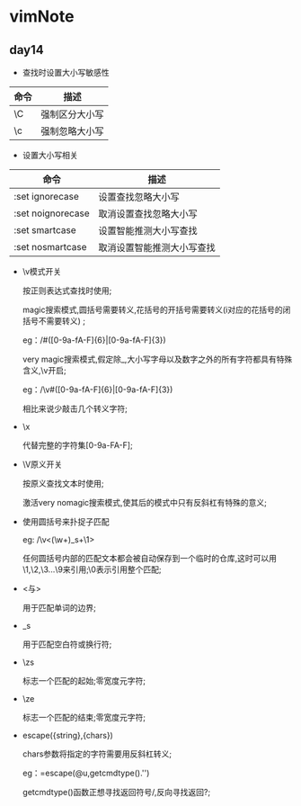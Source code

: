 # vimNote
## day14 

* 查找时设置大小写敏感性

| 命令 | 描述 |
| ---- | ---- | 	
| \C | 强制区分大小写 |
| \c | 强制忽略大小写 | 

* 设置大小写相关

| 命令 | 描述 |
| ---- | ---- |
| :set ignorecase | 设置查找忽略大小写 |
| :set noignorecase | 取消设置查找忽略大小写 |
| :set smartcase | 设置智能推测大小写查找 |
| :set nosmartcase | 取消设置智能推测大小写查找 | 

* \v模式开关

	按正则表达式查找时使用;

	magic搜索模式,圆括号需要转义,花括号的开括号需要转义(i对应的花括号的闭括号不需要转义) ;

	eg：/#\([0-9a-fA-F]\{6}\|[0-9a-fA-F]\{3}\)
	
	very magic搜索模式,假定除_,大小写字母以及数字之外的所有字符都具有特殊含义,\v开启;

	eg：/\v#([0-9a-fA-F]{6}|[0-9a-fA-F]{3})

	相比来说少敲击几个转义字符;

* \x

	代替完整的字符集[0-9a-FA-F];
* \V原义开关

	按原义查找文本时使用;

	激活very nomagic搜索模式,使其后的模式中只有反斜杠有特殊的意义;
* 使用圆括号来扑捉子匹配

	eg: /\v<(\w+)\_s+\1>

	任何圆括号内部的匹配文本都会被自动保存到一个临时的仓库,这时可以用\1,\2,\3...\9来引用;\0表示引用整个匹配;

* <与>

	用于匹配单词的边界;
* \_s

	用于匹配空白符或换行符;
* \zs

	标志一个匹配的起始;零宽度元字符;
* \ze

	标志一个匹配的结束;零宽度元字符;
* escape({string},{chars}) 

	chars参数将指定的字符需要用反斜杠转义;

	eg：<C-r>=escape(@u,getcmdtype().'\')

	getcmdtype()函数正想寻找返回符号/,反向寻找返回?;
